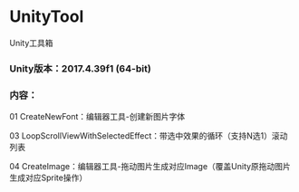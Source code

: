 # UnityTool

Unity工具箱

### Unity版本：2017.4.39f1 (64-bit)

### 内容：

01 CreateNewFont：编辑器工具-创建新图片字体

03 LoopScrollViewWithSelectedEffect：带选中效果的循环（支持N选1）滚动列表

04 CreateImage：编辑器工具-拖动图片生成对应Image（覆盖Unity原拖动图片生成对应Sprite操作） 


